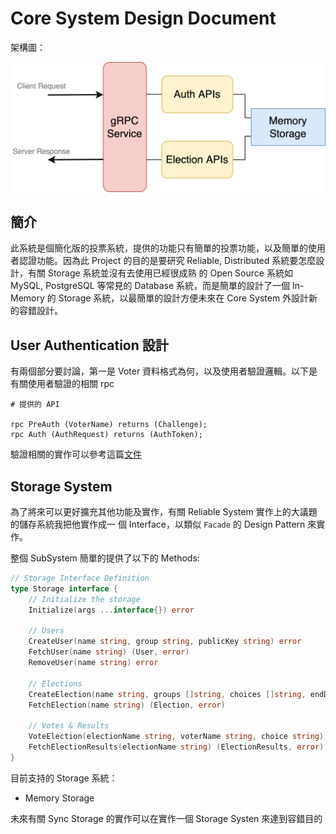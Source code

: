 # Core System Design Document

架構圖：

![Core System Design Diagram](resources/CoreSystem.png)

## 簡介

此系統是個簡化版的投票系統，提供的功能只有簡單的投票功能，以及簡單的使用者認證功能。因為此 Project
的目的是要研究 Reliable, Distributed 系統要怎麼設計，有關 Storage 系統並沒有去使用已經很成熟
的 Open Source 系統如 MySQL, PostgreSQL 等常見的 Database 系統，而是簡單的設計了一個
In-Memory 的 Storage 系統，以最簡單的設計方便未來在 Core System 外設計新的容錯設計。

## User Authentication 設計

有兩個部分要討論，第一是 Voter 資料格式為何，以及使用者驗證邏輯。以下是有關使用者驗證的相關 rpc

```
# 提供的 API

rpc PreAuth (VoterName) returns (Challenge);
rpc Auth (AuthRequest) returns (AuthToken);
```

驗證相關的實作可以參考這篇[文件](./user-authentication.md)

## Storage System

為了將來可以更好擴充其他功能及實作，有關 Reliable System 實作上的大議題的儲存系統我把他實作成一
個 Interface，以類似 `Facade` 的 Design Pattern 來實作。

整個 SubSystem 簡單的提供了以下的 Methods:

```go
// Storage Interface Definition
type Storage interface {
	// Initialize the storage
	Initialize(args ...interface{}) error

	// Users
	CreateUser(name string, group string, publicKey string) error
	FetchUser(name string) (User, error)
	RemoveUser(name string) error

	// Elections
	CreateElection(name string, groups []string, choices []string, endDate time.Time) error
	FetchElection(name string) (Election, error)

	// Votes & Results
	VoteElection(electionName string, voterName string, choice string) error
	FetchElectionResults(electionName string) (ElectionResults, error)
}
```

目前支持的 Storage 系統：

- Memory Storage

未來有關 Sync Storage 的實作可以在實作一個 Storage Systen 來達到容錯目的
